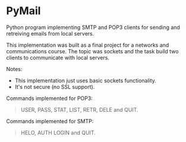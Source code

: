 # PyMail
Python program implementing SMTP and POP3 clients for sending and retreiving emails from local servers.

This implementation was built as a final project for a networks and communications course. The topic was sockets and the task build two clients to communicate with local servers.

Notes:
- This implementation just uses basic sockets functionality.
- It's not secure (no SSL support).

Commands implemented for POP3:
> USER, PASS, STAT, LIST, RETR, DELE and QUIT.

Commands implemented for SMTP:
> HELO, AUTH LOGIN and QUIT.
